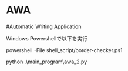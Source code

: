 # AWA

#Automatic Writing Application

Windows Powershellで以下を実行

powershell -File shell_script/border-checker.ps1

python .\main_program\awa_2.py
